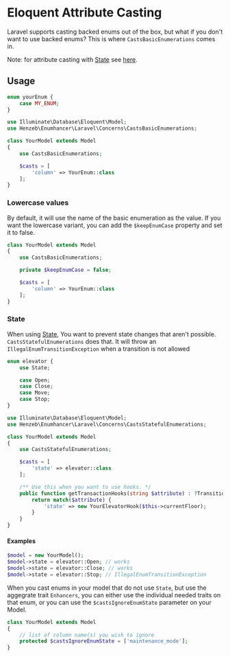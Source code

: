 # Eloquent Attribute Casting

Laravel supports casting backed enums out of the box, but what if you don't want
to use backed enums? This is where `CastsBasicEnumerations` comes in.

Note: for attribute casting with [State](state.md) see [here](#state).

## Usage

```php
enum yourEnum {
    case MY_ENUM;
}

use Illuminate\Database\Eloquent\Model;
use Henzeb\Enumhancer\Laravel\Concerns\CastsBasicEnumerations;

class YourModel extends Model
{
    use CastsBasicEnumerations;

    $casts = [
        'column' => YourEnum::class
    ];
}

```

### Lowercase values

By default, it will use the name of the basic enumeration as the value. If you
want the lowercase variant, you can add the `$keepEnumCase` property and set it
to false.

```php
class YourModel extends Model
{
    use CastsBasicEnumerations;

    private $keepEnumCase = false;

    $casts = [
        'column' => YourEnum::class
    ];
}

```

### State

When using [State](state.md), You want to prevent state changes that aren't
possible. `CastsStatefulEnumerations` does that. It will throw an
`IllegalEnumTransitionException` when a transition is not allowed

```php
enum elevator {
    use State;

    case Open;
    case Close;
    case Move;
    case Stop;
}

use Illuminate\Database\Eloquent\Model;
use Henzeb\Enumhancer\Laravel\Concerns\CastsStatefulEnumerations;

class YourModel extends Model
{
    use CastsStatefulEnumerations;

    $casts = [
        'state' => elevator::class
    ];

    /** Use this when you want to use hooks. */
    public function getTransactionHooks(string $attribute) : ?TransitionHooks{
        return match($attribute) {
            'state' => new YourElevatorHook($this->currentFloor);
        }
    }
}

```

#### Examples

```php
$model = new YourModel();
$model->state = elevator::Open; // works
$model->state = elevator::Close; // works
$model->state = elevator::Stop; // IllegalEnumTransitionException
```

When you cast enums in your model that do not use `State`, but use the aggegrate
trait `Enhancers`, you can either use the individual needed traits on that enum,
or you can use the `$castsIgnoreEnumState` parameter on your Model.

```php
class YourModel extends Model
{
    // list of column name(s) you wish to ignore
    protected $castsIgnoreEnumState = ['maintenance_mode'];
}
```

